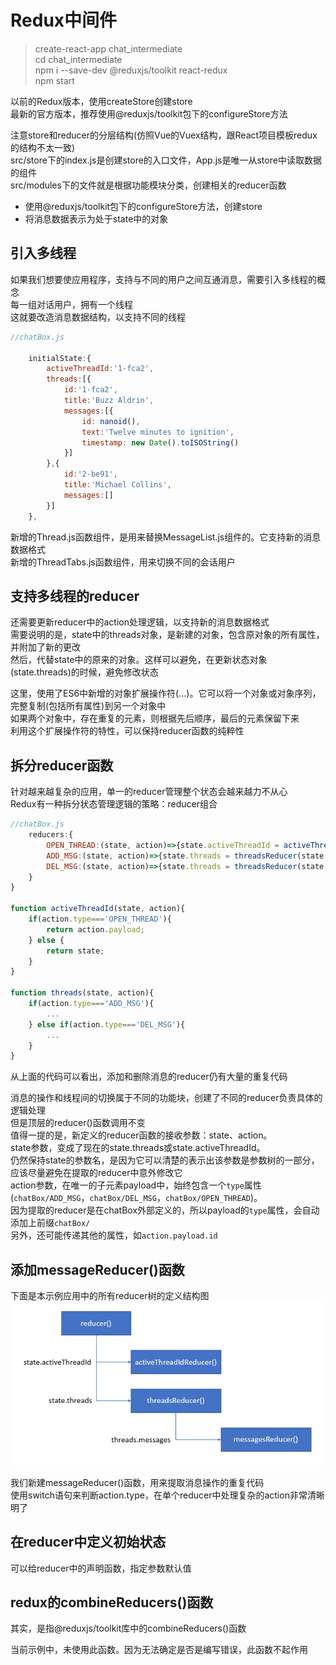 # Redux中间件

> create-react-app chat_intermediate  
> cd chat_intermediate  
> npm i --save-dev @reduxjs/toolkit react-redux  
> npm start  

以前的Redux版本，使用createStore创建store  
最新的官方版本，推荐使用@reduxjs/toolkit包下的configureStore方法  

注意store和reducer的分层结构(仿照Vue的Vuex结构，跟React项目模板redux的结构不太一致)  
src/store下的index.js是创建store的入口文件，App.js是唯一从store中读取数据的组件  
src/modules下的文件就是根据功能模块分类，创建相关的reducer函数  

- 使用@reduxjs/toolkit包下的configureStore方法，创建store  
- 将消息数据表示为处于state中的对象  

## 引入多线程

如果我们想要使应用程序，支持与不同的用户之间互通消息，需要引入多线程的概念  
每一组对话用户，拥有一个线程  
这就要改造消息数据结构，以支持不同的线程  

```javascript
//chatBox.js

    initialState:{
        activeThreadId:'1-fca2',
        threads:[{
            id:'1-fca2',
            title:'Buzz Aldrin',
            messages:[{
                id: nanoid(),
                text:'Twelve minutes to ignition',
                timestamp: new Date().toISOString()
            }]
        },{
            id:'2-be91',
            title:'Michael Collins',
            messages:[]
        }]
    },
```

新增的Thread.js函数组件，是用来替换MessageList.js组件的。它支持新的消息数据格式  
新增的ThreadTabs.js函数组件，用来切换不同的会话用户  

## 支持多线程的reducer

还需要更新reducer中的action处理逻辑，以支持新的消息数据格式  
需要说明的是，state中的threads对象，是新建的对象，包含原对象的所有属性，并附加了新的更改  
然后，代替state中的原来的对象。这样可以避免，在更新状态对象(state.threads)的时候，避免修改状态  

这里，使用了ES6中新增的对象扩展操作符(...)。它可以将一个对象或对象序列，完整复制(包括所有属性)到另一个对象中  
如果两个对象中，存在重复的元素，则根据先后顺序，最后的元素保留下来  
利用这个扩展操作符的特性，可以保持reducer函数的纯粹性  

## 拆分reducer函数

针对越来越复杂的应用，单一的reducer管理整个状态会越来越力不从心  
Redux有一种拆分状态管理逻辑的策略：reducer组合  

```javascript
//chatBox.js
    reducers:{
        OPEN_THREAD:(state, action)=>{state.activeThreadId = activeThreadIdReducer(state.activeThreadId, action);},
        ADD_MSG:(state, action)=>{state.threads = threadsReducer(state.threads, action);},
        DEL_MSG:(state, action)=>{state.threads = threadsReducer(state.threads, action);}
    }
}

function activeThreadId(state, action){
    if(action.type==='OPEN_THREAD'){
        return action.payload;
    } else {
        return state;
    }
}

function threads(state, action){
    if(action.type==='ADD_MSG'){
        ...
    } else if(action.type==='DEL_MSG'){
        ...
    }
}
```

从上面的代码可以看出，添加和删除消息的reducer仍有大量的重复代码  

消息的操作和线程间的切换属于不同的功能块，创建了不同的reducer负责具体的逻辑处理  
但是顶层的reducer()函数调用不变  
值得一提的是，新定义的reducer函数的接收参数：state、action。  
state参数，变成了现在的state.threads或state.activeThreadId。  
仍然保持state的参数名，是因为它可以清楚的表示出该参数是参数树的一部分，应该尽量避免在提取的reducer中意外修改它  
action参数，在唯一的子元素payload中，始终包含一个`type`属性(`chatBox/ADD_MSG`，`chatBox/DEL_MSG`，`chatBox/OPEN_THREAD`)。  
因为提取的reducer是在chatBox外部定义的，所以payload的`type`属性，会自动添加上前缀`chatBox/`  
另外，还可能传递其他的属性，如`action.payload.id`  

## 添加messageReducer()函数

下面是本示例应用中的所有reducer树的定义结构图  
![Reducer树](reducer-tree.png)  

我们新建messageReducer()函数，用来提取消息操作的重复代码  
使用switch语句来判断action.type，在单个reducer中处理复杂的action非常清晰明了  

## 在reducer中定义初始状态

可以给reducer中的声明函数，指定参数默认值  

## redux的combineReducers()函数

其实，是指@reduxjs/toolkit库中的combineReducers()函数  

当前示例中，未使用此函数。因为无法确定是否是编写错误，此函数不起作用  
